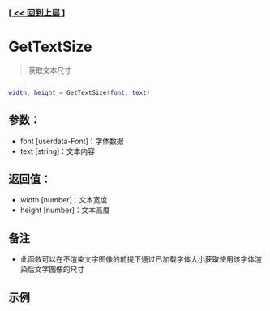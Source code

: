 ### [[ << 回到上层 ]](index.md)

# GetTextSize

> 获取文本尺寸

```lua

width, height = GetTextSize(font, text)

```

## 参数：

+ font [userdata-Font]：字体数据
+ text [string]：文本内容

## 返回值：

+ width [number]：文本宽度
+ height [number]：文本高度

## 备注

+ 此函数可以在不渲染文字图像的前提下通过已加载字体大小获取使用该字体渲染后文字图像的尺寸

## 示例

```lua

```